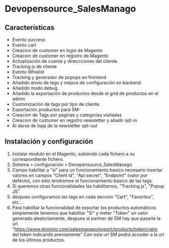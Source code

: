 # Devopensource_SalesManago
## Características

- Evento success
- Evento cart
- Creacion de customer en login de Magento
- Creacion de customer en registro de Magento
- Actualización de cuenta y direccciones del cliente.
- Tracking js de cliente
- Evento Whislist
- Tracking y generador de popups en frontend
- Añadido envío de tags y mejora de configuración en backend.
- Añadido modo debug.
- Añadido la exportación de productos desde el grid de productos en el admin
- Customizacion de tags por tipo de cliente.
- Exportación productos para SM-
- Creacion de Tags por paginas y categorias visitadas
- Creacion de customer en registro newsletter y añadir opt-in
- Al darse de baja de la newsletter opt-out

## Instalación y configuración

1. Instalar modulo en el Magento, subiendo cada fichero a su correspondiente fichero.
2. Sistema > configuración > Devopensource_SalesManago
3. Campo habilitar a "si" para un funcionamiento basico necesario insertar valores en campos "Client id", "Api secret", "Endpoint" (valor por defecto), con esto tendremos el funcionamiento basico de las tags.
4. Si queremos otras funcionalidades las habilitamos, "Tracking js", "Popup JS"
5. despues configuramos las tags en cada seccion "Cart", "Favoritos", etc...
6. Para habilitar la funcionalidad de exportar los productos automáticos simplemente tenemos que habilitar "Si" y meter "Token" un valor generado aleatoriamente, despues al partner de SM hay que pasarle la url "https://www.dominio.com/salesmanago/export/products/token/valor del token indicando previamente"
Con esta url SM podrá acceder a la url de los últimos productos.
